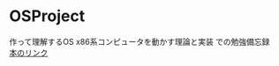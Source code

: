 # OSProject
作って理解するOS x86系コンピュータを動かす理論と実装 での勉強備忘録   
[本のリンク](https://gihyo.jp/book/2019/978-4-297-10847-2) 